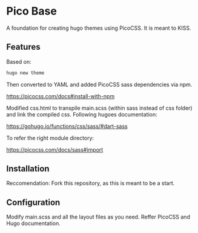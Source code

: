 # Pico Base
A foundation for creating hugo themes using PicoCSS. It is meant to KISS.

## Features
Based on:
```bash
hugo new theme
```
Then converted to YAML and added PicoCSS sass dependencies via npm.

https://picocss.com/docs#install-with-npm

Modified css.html to transpile main.scss (within sass instead of css folder) and link the compiled css. Following hugoes documentation:

https://gohugo.io/functions/css/sass/#dart-sass

To refer the right module directory:

https://picocss.com/docs/sass#import

## Installation
Reccomendation: Fork this repository, as this is meant to be a start.

## Configuration
Modify main.scss and all the layout files as you need. Reffer PicoCSS and Hugo documentation.

